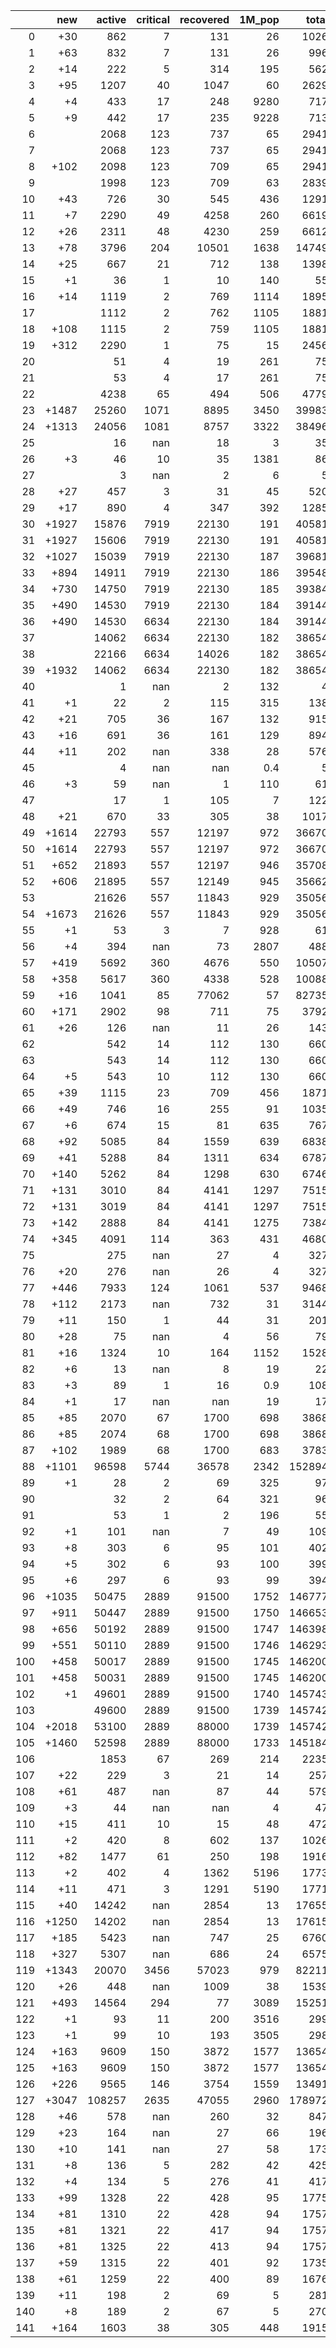|     |   new |   active |   critical |   recovered |   1M_pop |   total |
|----:|------:|---------:|-----------:|------------:|---------:|--------:|
|   0 |   +30 |      862 |          7 |         131 |     26   |    1026 |
|   1 |   +63 |      832 |          7 |         131 |     26   |     996 |
|   2 |   +14 |      222 |          5 |         314 |    195   |     562 |
|   3 |   +95 |     1207 |         40 |        1047 |     60   |    2629 |
|   4 |    +4 |      433 |         17 |         248 |   9280   |     717 |
|   5 |    +9 |      442 |         17 |         235 |   9228   |     713 |
|   6 |       |     2068 |        123 |         737 |     65   |    2941 |
|   7 |       |     2068 |        123 |         737 |     65   |    2941 |
|   8 |  +102 |     2098 |        123 |         709 |     65   |    2941 |
|   9 |       |     1998 |        123 |         709 |     63   |    2839 |
|  10 |   +43 |      726 |         30 |         545 |    436   |    1291 |
|  11 |    +7 |     2290 |         49 |        4258 |    260   |    6619 |
|  12 |   +26 |     2311 |         48 |        4230 |    259   |    6612 |
|  13 |   +78 |     3796 |        204 |       10501 |   1638   |   14749 |
|  14 |   +25 |      667 |         21 |         712 |    138   |    1398 |
|  15 |    +1 |       36 |          1 |          10 |    140   |      55 |
|  16 |   +14 |     1119 |          2 |         769 |   1114   |    1895 |
|  17 |       |     1112 |          2 |         762 |   1105   |    1881 |
|  18 |  +108 |     1115 |          2 |         759 |   1105   |    1881 |
|  19 |  +312 |     2290 |          1 |          75 |     15   |    2456 |
|  20 |       |       51 |          4 |          19 |    261   |      75 |
|  21 |       |       53 |          4 |          17 |    261   |      75 |
|  22 |       |     4238 |         65 |         494 |    506   |    4779 |
|  23 | +1487 |    25260 |       1071 |        8895 |   3450   |   39983 |
|  24 | +1313 |    24056 |       1081 |        8757 |   3322   |   38496 |
|  25 |       |       16 |        nan |          18 |      3   |      35 |
|  26 |    +3 |       46 |         10 |          35 |   1381   |      86 |
|  27 |       |        3 |        nan |           2 |      6   |       5 |
|  28 |   +27 |      457 |          3 |          31 |     45   |     520 |
|  29 |   +17 |      890 |          4 |         347 |    392   |    1285 |
|  30 | +1927 |    15876 |       7919 |       22130 |    191   |   40581 |
|  31 | +1927 |    15606 |       7919 |       22130 |    191   |   40581 |
|  32 | +1027 |    15039 |       7919 |       22130 |    187   |   39681 |
|  33 |  +894 |    14911 |       7919 |       22130 |    186   |   39548 |
|  34 |  +730 |    14750 |       7919 |       22130 |    185   |   39384 |
|  35 |  +490 |    14530 |       7919 |       22130 |    184   |   39144 |
|  36 |  +490 |    14530 |       6634 |       22130 |    184   |   39144 |
|  37 |       |    14062 |       6634 |       22130 |    182   |   38654 |
|  38 |       |    22166 |       6634 |       14026 |    182   |   38654 |
|  39 | +1932 |    14062 |       6634 |       22130 |    182   |   38654 |
|  40 |       |        1 |        nan |           2 |    132   |       4 |
|  41 |    +1 |       22 |          2 |         115 |    315   |     138 |
|  42 |   +21 |      705 |         36 |         167 |    132   |     915 |
|  43 |   +16 |      691 |         36 |         161 |    129   |     894 |
|  44 |   +11 |      202 |        nan |         338 |     28   |     576 |
|  45 |       |        4 |        nan |         nan |      0.4 |       5 |
|  46 |    +3 |       59 |        nan |           1 |    110   |      61 |
|  47 |       |       17 |          1 |         105 |      7   |     122 |
|  48 |   +21 |      670 |         33 |         305 |     38   |    1017 |
|  49 | +1614 |    22793 |        557 |       12197 |    972   |   36670 |
|  50 | +1614 |    22793 |        557 |       12197 |    972   |   36670 |
|  51 |  +652 |    21893 |        557 |       12197 |    946   |   35708 |
|  52 |  +606 |    21895 |        557 |       12149 |    945   |   35662 |
|  53 |       |    21626 |        557 |       11843 |    929   |   35056 |
|  54 | +1673 |    21626 |        557 |       11843 |    929   |   35056 |
|  55 |    +1 |       53 |          3 |           7 |    928   |      61 |
|  56 |    +4 |      394 |        nan |          73 |   2807   |     488 |
|  57 |  +419 |     5692 |        360 |        4676 |    550   |   10507 |
|  58 |  +358 |     5617 |        360 |        4338 |    528   |   10088 |
|  59 |   +16 |     1041 |         85 |       77062 |     57   |   82735 |
|  60 |  +171 |     2902 |         98 |         711 |     75   |    3792 |
|  61 |   +26 |      126 |        nan |          11 |     26   |     143 |
|  62 |       |      542 |         14 |         112 |    130   |     660 |
|  63 |       |      543 |         14 |         112 |    130   |     660 |
|  64 |    +5 |      543 |         10 |         112 |    130   |     660 |
|  65 |   +39 |     1115 |         23 |         709 |    456   |    1871 |
|  66 |   +49 |      746 |         16 |         255 |     91   |    1035 |
|  67 |    +6 |      674 |         15 |          81 |    635   |     767 |
|  68 |   +92 |     5085 |         84 |        1559 |    639   |    6838 |
|  69 |   +41 |     5288 |         84 |        1311 |    634   |    6787 |
|  70 |  +140 |     5262 |         84 |        1298 |    630   |    6746 |
|  71 |  +131 |     3010 |         84 |        4141 |   1297   |    7515 |
|  72 |  +131 |     3019 |         84 |        4141 |   1297   |    7515 |
|  73 |  +142 |     2888 |         84 |        4141 |   1275   |    7384 |
|  74 |  +345 |     4091 |        114 |         363 |    431   |    4680 |
|  75 |       |      275 |        nan |          27 |      4   |     327 |
|  76 |   +20 |      276 |        nan |          26 |      4   |     327 |
|  77 |  +446 |     7933 |        124 |        1061 |    537   |    9468 |
|  78 |  +112 |     2173 |        nan |         732 |     31   |    3144 |
|  79 |   +11 |      150 |          1 |          44 |     31   |     201 |
|  80 |   +28 |       75 |        nan |           4 |     56   |      79 |
|  81 |   +16 |     1324 |         10 |         164 |   1152   |    1528 |
|  82 |    +6 |       13 |        nan |           8 |     19   |      22 |
|  83 |    +3 |       89 |          1 |          16 |      0.9 |     108 |
|  84 |    +1 |       17 |        nan |         nan |     19   |      17 |
|  85 |   +85 |     2070 |         67 |        1700 |    698   |    3868 |
|  86 |   +85 |     2074 |         68 |        1700 |    698   |    3868 |
|  87 |  +102 |     1989 |         68 |        1700 |    683   |    3783 |
|  88 | +1101 |    96598 |       5744 |       36578 |   2342   |  152894 |
|  89 |    +1 |       28 |          2 |          69 |    325   |      97 |
|  90 |       |       32 |          2 |          64 |    321   |      96 |
|  91 |       |       53 |          1 |           2 |    196   |      55 |
|  92 |    +1 |      101 |        nan |           7 |     49   |     109 |
|  93 |    +8 |      303 |          6 |          95 |    101   |     402 |
|  94 |    +5 |      302 |          6 |          93 |    100   |     399 |
|  95 |    +6 |      297 |          6 |          93 |     99   |     394 |
|  96 | +1035 |    50475 |       2889 |       91500 |   1752   |  146777 |
|  97 |  +911 |    50447 |       2889 |       91500 |   1750   |  146653 |
|  98 |  +656 |    50192 |       2889 |       91500 |   1747   |  146398 |
|  99 |  +551 |    50110 |       2889 |       91500 |   1746   |  146293 |
| 100 |  +458 |    50017 |       2889 |       91500 |   1745   |  146200 |
| 101 |  +458 |    50031 |       2889 |       91500 |   1745   |  146200 |
| 102 |    +1 |    49601 |       2889 |       91500 |   1740   |  145743 |
| 103 |       |    49600 |       2889 |       91500 |   1739   |  145742 |
| 104 | +2018 |    53100 |       2889 |       88000 |   1739   |  145742 |
| 105 | +1460 |    52598 |       2889 |       88000 |   1733   |  145184 |
| 106 |       |     1853 |         67 |         269 |    214   |    2235 |
| 107 |   +22 |      229 |          3 |          21 |     14   |     257 |
| 108 |   +61 |      487 |        nan |          87 |     44   |     579 |
| 109 |    +3 |       44 |        nan |         nan |      4   |      47 |
| 110 |   +15 |      411 |         10 |          15 |     48   |     472 |
| 111 |    +2 |      420 |          8 |         602 |    137   |    1026 |
| 112 |   +82 |     1477 |         61 |         250 |    198   |    1916 |
| 113 |    +2 |      402 |          4 |        1362 |   5196   |    1773 |
| 114 |   +11 |      471 |          3 |        1291 |   5190   |    1771 |
| 115 |   +40 |    14242 |        nan |        2854 |     13   |   17655 |
| 116 | +1250 |    14202 |        nan |        2854 |     13   |   17615 |
| 117 |  +185 |     5423 |        nan |         747 |     25   |    6760 |
| 118 |  +327 |     5307 |        nan |         686 |     24   |    6575 |
| 119 | +1343 |    20070 |       3456 |       57023 |    979   |   82211 |
| 120 |   +26 |      448 |        nan |        1009 |     38   |    1539 |
| 121 |  +493 |    14564 |        294 |          77 |   3089   |   15251 |
| 122 |    +1 |       93 |         11 |         200 |   3516   |     299 |
| 123 |    +1 |       99 |         10 |         193 |   3505   |     298 |
| 124 |  +163 |     9609 |        150 |        3872 |   1577   |   13654 |
| 125 |  +163 |     9609 |        150 |        3872 |   1577   |   13654 |
| 126 |  +226 |     9565 |        146 |        3754 |   1559   |   13491 |
| 127 | +3047 |   108257 |       2635 |       47055 |   2960   |  178972 |
| 128 |   +46 |      578 |        nan |         260 |     32   |     847 |
| 129 |   +23 |      164 |        nan |          27 |     66   |     196 |
| 130 |   +10 |      141 |        nan |          27 |     58   |     173 |
| 131 |    +8 |      136 |          5 |         282 |     42   |     425 |
| 132 |    +4 |      134 |          5 |         276 |     41   |     417 |
| 133 |   +99 |     1328 |         22 |         428 |     95   |    1775 |
| 134 |   +81 |     1310 |         22 |         428 |     94   |    1757 |
| 135 |   +81 |     1321 |         22 |         417 |     94   |    1757 |
| 136 |   +81 |     1325 |         22 |         413 |     94   |    1757 |
| 137 |   +59 |     1315 |         22 |         401 |     92   |    1735 |
| 138 |   +61 |     1259 |         22 |         400 |     89   |    1676 |
| 139 |   +11 |      198 |          2 |          69 |      5   |     281 |
| 140 |    +8 |      189 |          2 |          67 |      5   |     270 |
| 141 |  +164 |     1603 |         38 |         305 |    448   |    1915 |